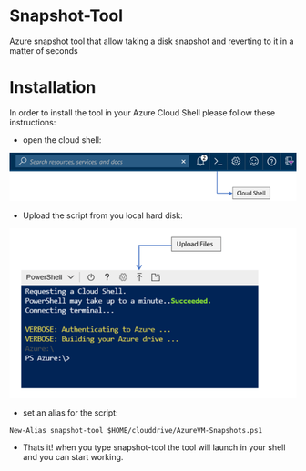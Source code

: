 # Snapshot-Tool
Azure snapshot tool that allow taking a disk snapshot and reverting to it in a matter of seconds

# Installation
In order to install the tool in your Azure Cloud Shell please follow these instructions:
- open the cloud shell:

![alt text](https://raw.githubusercontent.com/elad488/Snapshot-Tool/master/pics/Azure-Cloud-Shell-Initiate.png)

- Upload the script from you local hard disk:

![alt text](https://raw.githubusercontent.com/elad488/Snapshot-Tool/master/pics/Azure-Cloud-Shell-File-Upload.png)

- set an alias for the script:
```
New-Alias snapshot-tool $HOME/clouddrive/AzureVM-Snapshots.ps1
```

- Thats it! when you type snapshot-tool the tool will launch in your shell and you can start working.

